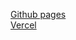 [Github pages](https://bibimodas.github.io/meus_objetivos/)
<br>
[Vercel](https://meus-objetivos-seven.vercel.app/)
